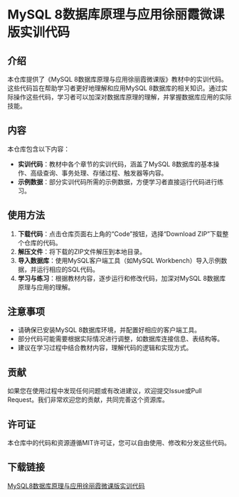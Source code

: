 # MySQL 8数据库原理与应用徐丽霞微课版实训代码

## 介绍

本仓库提供了《MySQL 8数据库原理与应用徐丽霞微课版》教材中的实训代码。这些代码旨在帮助学习者更好地理解和应用MySQL 8数据库的相关知识。通过实际操作这些代码，学习者可以加深对数据库原理的理解，并掌握数据库应用的实际技能。

## 内容

本仓库包含以下内容：

- **实训代码**：教材中各个章节的实训代码，涵盖了MySQL 8数据库的基本操作、高级查询、事务处理、存储过程、触发器等内容。
- **示例数据**：部分实训代码所需的示例数据，方便学习者直接运行代码进行练习。

## 使用方法

1. **下载代码**：点击仓库页面右上角的“Code”按钮，选择“Download ZIP”下载整个仓库的代码。
2. **解压文件**：将下载的ZIP文件解压到本地目录。
3. **导入数据库**：使用MySQL客户端工具（如MySQL Workbench）导入示例数据，并运行相应的SQL代码。
4. **学习与练习**：根据教材内容，逐步运行和修改代码，加深对MySQL 8数据库原理与应用的理解。

## 注意事项

- 请确保已安装MySQL 8数据库环境，并配置好相应的客户端工具。
- 部分代码可能需要根据实际情况进行调整，如数据库连接信息、表结构等。
- 建议在学习过程中结合教材内容，理解代码的逻辑和实现方式。

## 贡献

如果您在使用过程中发现任何问题或有改进建议，欢迎提交Issue或Pull Request。我们非常欢迎您的贡献，共同完善这个资源库。

## 许可证

本仓库中的代码和资源遵循MIT许可证，您可以自由使用、修改和分发这些代码。

## 下载链接

[MySQL8数据库原理与应用徐丽霞微课版实训代码](https://pan.quark.cn/s/6e1f6bd5c115)